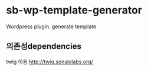 # sb-wp-template-generator
Wordpress plugin. generate template



## 의존성dependencies

twig 이용 http://twig.sensiolabs.org/

